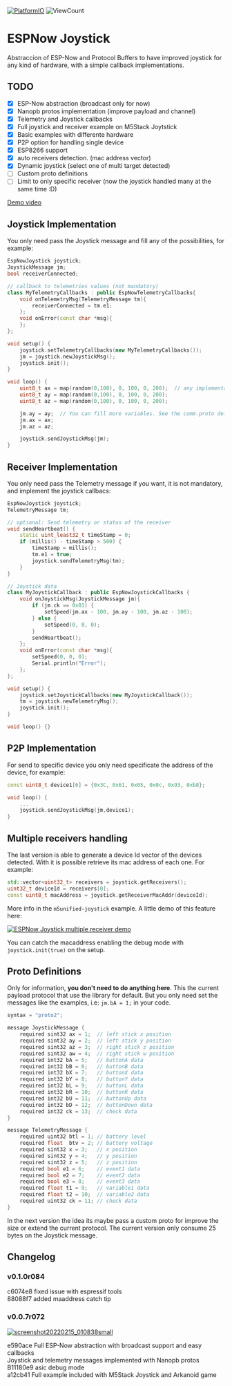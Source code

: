 [![PlatformIO](https://github.com/hpsaturn/espnow-joystick/workflows/PlatformIO/badge.svg)](https://github.com/hpsaturn/espnow-joystick/actions/) ![ViewCount](https://views.whatilearened.today/views/github/hpsaturn/espnow-joystick.svg) 

# ESPNow Joystick

Abstraccion of ESP-Now and Protocol Buffers to have improved joystick for any kind of hardware, with a simple callback implementations.

## TODO

- [x] ESP-Now abstraction (broadcast only for now)
- [x] Nanopb protos implementation (improve payload and channel)
- [x] Telemetry and Joystick callbacks
- [x] Full joystick and receiver example on M5Stack Joytstick
- [x] Basic examples with differente hardware
- [x] P2P option for handling single device
- [x] ESP8266 support
- [x] auto receivers detection. (mac address vector)
- [x] Dynamic joystick (select one of multi target detected)
- [ ] Custom proto definitions
- [ ] Limit to only specific receiver (now the joystick handled many at the same time :D)

[Demo video](https://www.youtube.com/watch?v=pZbMmkq8tUw)

## Joystick Implementation

You only need pass the Joystick message and fill any of the possibilities, for example:

```cpp
EspNowJoystick joystick;
JoystickMessage jm;
bool receiverConnected;

// callback to telemetries values (not mandatory)
class MyTelemetryCallbacks : public EspNowTelemetryCallbacks{
    void onTelemetryMsg(TelemetryMessage tm){
        receiverConnected = tm.e1;
    };
    void onError(const char *msg){
    };
};

void setup() {
    joystick.setTelemetryCallbacks(new MyTelemetryCallbacks());
    jm = joystick.newJoystickMsg();
    joystick.init();
}

void loop() {
    uint8_t ax = map(random(0,100), 0, 100, 0, 200);  // any implementation, SPI, i2c, analog switchs
    uint8_t ay = map(random(0,100), 0, 100, 0, 200);
    uint8_t az = map(random(0,100), 0, 100, 0, 200);

    jm.ay = ay;  // You can fill more variables. See the comm.proto definitions
    jm.ax = ax;
    jm.az = az;

    joystick.sendJoystickMsg(jm);
}
```

## Receiver Implementation

You only need pass the Telemetry message if you want, it is not mandatory, and implement the joystick callbacs:

```cpp
EspNowJoystick joystick;
TelemetryMessage tm;

// optional: Send telemetry or status of the receiver
void sendHeartbeat() {
    static uint_least32_t timeStamp = 0;
    if (millis() - timeStamp > 500) {
        timeStamp = millis();
        tm.e1 = true;
        joystick.sendTelemetryMsg(tm);
    }
}

// Joystick data
class MyJoystickCallback : public EspNowJoystickCallbacks {
    void onJoystickMsg(JoystickMessage jm){
        if (jm.ck == 0x01) {
            setSpeed(jm.ax - 100, jm.ay - 100, jm.az - 100);
        } else {
            setSpeed(0, 0, 0);
        }
        sendHeartbeat();
    };
    void onError(const char *msg){
        setSpeed(0, 0, 0);
        Serial.println("Error");
    };
};

void setup() {
    joystick.setJoystickCallbacks(new MyJoystickCallback());
    tm = joystick.newTelemetryMsg();
    joystick.init();
}

void loop() {}
```

## P2P Implementation

For send to specific device you only need specificate the address of the device, for example:

```cpp
const uint8_t device1[6] = {0x3C, 0x61, 0x05, 0x0c, 0x93, 0xb8};

void loop() {
    ...
    joystick.sendJoystickMsg(jm,device1); 
}
```

## Multiple receivers handling

The last version is able to generate a device Id vector of the devices detected. With it is possible retrieve its mac address of each one. For example:

```cpp
std::vector<uint32_t> receivers = joystick.getReceivers();
uint32_t deviceId = receivers[0];
const uint8_t macAddress = joystick.getReceiverMacAddr(deviceId);
```

More info in the `m5unified-joystick` example. A little demo of this feature here:

[![ESPNow Joystick multiple receiver demo](https://github-production-user-asset-6210df.s3.amazonaws.com/423856/282314318-c4a59c87-6d21-4183-ac82-f89c8e1bc470.jpg)](https://youtu.be/FcnYnp4PD0Y)

You can catch the macaddress enabling the debug mode with `joystick.init(true)` on the setup.

## Proto Definitions

Only for information, **you don't need to do anything here**. This the current payload protocol that use the library for default. But you only need set the messages like the examples, i.e: `jm.bA = 1;` in your code.

```cpp
syntax = "proto2";

message JoystickMessage {
    required sint32 ax = 1;  // left stick x position
    required sint32 ay = 2;  // left stick y position
    required sint32 az = 3;  // right stick z position
    required sint32 aw = 4;  // right stick w position
    required int32 bA = 5;   // buttonA data
    required int32 bB = 6;   // buttonB data
    required int32 bX = 7;   // buttonX data
    required int32 bY = 8;   // buttonY data
    required int32 bL = 9;   // buttonL data
    required int32 bR = 10;  // buttonR data
    required int32 bU = 11;  // buttonUp data
    required int32 bD = 12;  // buttonDown data
    required int32 ck = 13;  // check data
}

message TelemetryMessage {
    required uint32 btl = 1; // battery level
    required float  btv = 2; // battery voltage
    required sint32 x = 3;   // x position
    required sint32 y = 4;   // y position
    required sint32 z = 5;   // z position
    required bool e1 = 6;    // event1 data
    required bool e2 = 7;    // event2 data
    required bool e3 = 8;    // event3 data
    required float t1 = 9;   // variable1 data
    required float t2 = 10;  // variable2 data
    required uint32 ck = 11; // check data
}
```

In the next version the idea its maybe pass a custom proto for improve the size or extend the current protocol. The current version only consume 25 bytes on the Joystick message.

## Changelog

### v0.1.0r084

c6074e8 fixed issue with espressif tools  
88088f7 added maaddress catch tip  

### v0.0.7r072

[![screenshot20220215_010838small](https://user-images.githubusercontent.com/423856/154026452-cd96ca60-f828-4463-8909-a6da1e114667.jpg)](https://www.youtube.com/watch?v=pZbMmkq8tUw)

e590ace Full ESP-Now abstraction with broadcast support and easy callbacks  
Joystick and telemetry messages implemented with Nanopb protos
B11180e9 asic debug mode  
a12cb41 Full example included with M5Stack Joystick and Arkanoid game
